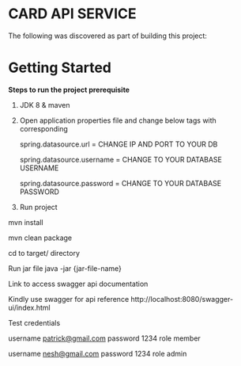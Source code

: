 # CARD API SERVICE
The following was discovered as part of building this project:


# Getting Started

**Steps to run the project prerequisite**
1. JDK 8 & maven
2. Open application properties file and change below tags with corresponding

   spring.datasource.url = CHANGE IP AND PORT TO YOUR DB

   spring.datasource.username = CHANGE TO YOUR DATABASE USERNAME

   spring.datasource.password = CHANGE TO YOUR DATABASE PASSWORD

3.  Run project

mvn install

mvn clean package

cd to target/ directory

Run jar file java -jar {jar-file-name}

Link to access swagger api documentation

Kindly use swagger for api reference http://localhost:8080/swagger-ui/index.html

Test credentials

username patrick@gmail.com password 1234 role member

username nesh@gmail.com password 1234 role admin